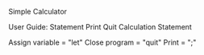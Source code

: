 Simple Calculator

User Guide:
Statement
Print
Quit
Calculation Statement

Assign variable = "let"
Close program = "quit"
Print = ";"